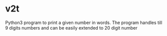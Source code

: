 # v2t
 Python3 program to print a given number in words. The program handles till 9 digits numbers and  can be easily extended to 20 digit number
